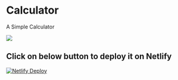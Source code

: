 # Calculator
A Simple Calculator 
<p align="left"><img src="https://telegra.ph/file/402dea401314178ef53f4.jpg"></p>

## Click on below button to deploy it on Netlify
[![Netlify Deploy](https://api.netlify.com/api/v1/badges/95059b45-70a2-4c3b-9824-aa44706acbbe/deploy-status)](https://app.netlify.com/sites/mellow-zabaione-4212de/deploys)
